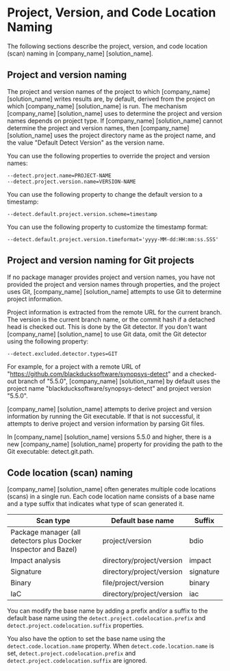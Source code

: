 # Project, Version, and Code Location Naming

The following sections describe the project, version, and code location (scan) naming in [company_name] [solution_name].

## Project and version naming

The project and version names of the project to which [company_name] [solution_name] writes results are, by default, derived from the project on which [company_name] [solution_name] is run.  The mechanism [company_name] [solution_name] uses to determine the project and version names depends on project type. If [company_name] [solution_name] cannot determine the project and version names, then [company_name] [solution_name] uses the project directory name as the project name, and the value "Default Detect Version" as the version name.

You can use the following properties to override the project and version names:
```
--detect.project.name=PROJECT-NAME
--detect.project.version.name=VERSION-NAME
```
You can use the following property to change the default version to a timestamp:
```
--detect.default.project.version.scheme=timestamp
```
You can use the following property to customize the timestamp format:
```
--detect.default.project.version.timeformat='yyyy-MM-dd:HH:mm:ss.SSS'
```
## Project and version naming for Git projects

If no package manager provides project and version names, you have not provided the project and version names through properties, and the project uses Git, [company_name] [solution_name] attempts to use Git to determine project information.

Project information is extracted from the remote URL for the current branch. The version is the current branch name, or the commit hash if a detached head is checked out.  This is done by the Git detector. If you don't want [company_name] [solution_name] to use Git data, omit the Git detector using the following property:
```
--detect.excluded.detector.types=GIT
```

For example, for a project with a remote URL of "https://github.com/blackducksoftware/synopsys-detect" and a checked-out branch of "5.5.0",
[company_name] [solution_name] by default uses the project name "blackducksoftware/synopsys-detect" and project version "5.5.0".

[company_name] [solution_name] attempts to derive project and version information by running the Git executable. If that is not successful, it attempts to derive
project and version information by parsing Git files.

In [company_name] [solution_name] versions 5.5.0 and higher, there is a new [company_name] [solution_name] property for providing the
path to the Git executable: detect.git.path.

## Code location (scan) naming

[company_name] [solution_name] often generates multiple code locations (scans) in a single run.
Each code location name consists of a base name and a type suffix that indicates what type of scan generated it.

| Scan type | Default base name |Suffix |
|---|---|---|
| Package manager (all detectors plus Docker Inspector and Bazel) | project/version | bdio |
| Impact analysis | directory/project/version | impact |
| Signature | directory/project/version | signature |
| Binary | file/project/version | binary |
| IaC | directory/project/version | iac |

You can modify the base name by adding a prefix and/or a suffix to the default base name using the `detect.project.codelocation.prefix`
and `detect.project.codelocation.suffix` properties.

You also have the option to set the base name using the `detect.code.location.name` property.
When `detect.code.location.name` is set, `detect.project.codelocation.prefix` 
and `detect.project.codelocation.suffix` are ignored.
